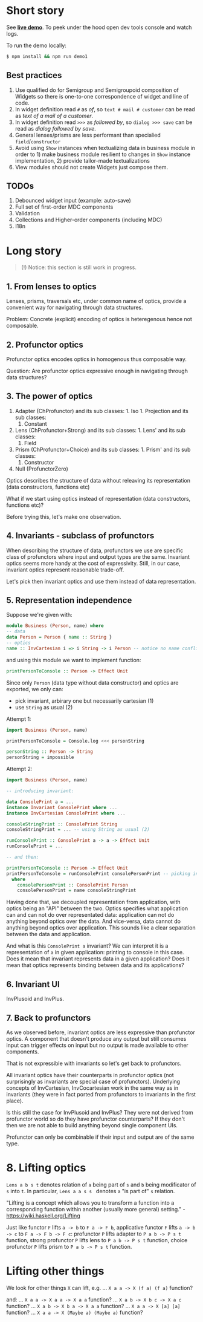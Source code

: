 # Short story

See [**live demo**](http://erykciepiela.xyz/bambik/demo/1/). To peek under the hood open dev tools console and watch logs.

To run the demo locally:

```bash
$ npm install && npm run demo1
```

## Best practices

  1. Use qualified do for Semigroup and Semigroupoid composition of Widgets so there is one-to-one correspondence of widget and line of code.
  1. In widget definition read `#` as *of*, so `text # mail # customer` can be read as *text of a mail of a customer*.
  1. In widget definition read `>>>` as *followed by*, so `dialog >>> save` can be read as *dialog followed by save*.
  1. General lenses/prisms are less performant than specialied `field`/`constructor`
  1. Avoid using `Show` instances when textualizing data in business module in order to 1) make business module resilient to changes in `Show` instance implementation, 2) provide tailor-made textualizations
  1. View modules should not create Widgets just compose them.

## TODOs

  1. Debounced widget input (example: auto-save)
  1. Full set of first-order MDC components
  1. Validation
  1. Collections and Higher-order components (including MDC)
  1. I18n

# Long story

> (!) Notice: this section is still work in progress.

## 1. From lenses to optics

Lenses, prisms, traversals etc, under common name of optics, provide a convenient way for navigating through data structures.

Problem: Concrete (explicit) encoding of optics is heteregenous hence not composable.

## 2. Profunctor optics

Profunctor optics encodes optics in homogenous thus composable way.

Question: Are profunctor optics expressive enough in navigating through data structures?

## 3. The power of optics

  1. Adapter (ChProfunctor) and its sub classes:
    1. Iso
    1. Projection and its sub classes:
      1. Constant
  1. Lens (ChProfunctor+Strong) and its sub classes:
    1. Lens' and its sub classes:
      1. Field
  1. Prism (ChProfunctor+Choice) and its sub classes:
    1. Prism' and its sub classes:
      1. Constructor
  1. Null (ProfunctorZero)

Optics describes the structure of data without releaving its representation (data constructors, functions etc)

What if we start using optics instead of representation (data constructors, functions etc)?

Before trying this, let's make one observation.

## 4. Invariants - subclass of profunctors

When describing the structure of data, profunctors we use are specific class of profunctors where input and output types are the same.
Invariant optics seems more handy at the cost of expressivity.
Still, in our case, invariant optics represent reasonable trade-off.

Let's pick then invariant optics and use them instead of data representation.

## 5. Representation independence

Suppose we're given with:

```purescript
module Business (Person, name) where
-- data
data Person = Person { name :: String }
-- optics
name :: InvCartesian i => i String -> i Person -- notice no name conflict with name field
```

and using this module we want to implement function:


```purescript
printPersonToConsole :: Person -> Effect Unit
```

Since only `Person` (data type without data constructor) and optics are exported, we only can:
  * pick invariant, arbirary one but necessarily cartesian (1)
  * use `String` as usual (2)

Attempt 1:

```purescript
import Business (Person, name)

printPersonToConsole = Console.log <<< personString

personString :: Person -> String
personString = impossible
```

Attempt 2:

```purescript
import Business (Person, name)

-- introducing invariant:

data ConsolePrint a = ...
instance Invariant ConsolePrint where ...
instance InvCartesian ConsolePrint where ...

consoleStringPrint :: ConsolePrint String
consoleStringPrint = ... -- using String as usual (2)

runConsolePrint :: ConsolePrint a -> a -> Effect Unit
runConsolePrint = ...

-- and then:

printPersonToConsole :: Person -> Effect Unit
printPersonToConsole = runConsolePrint consolePersonPrint -- picking invariant (1)
  where
    consolePersonPrint :: ConsolePrint Person
    consolePersonPrint = name consoleStringPrint

```

Having done that, we decoupled representation from application, with optics being an "API" between the two.
Optics specifies what application can and can not do over representated data: application can not do anything beyond optics over the data.
And vice-versa, data cannot do anything beyond optics over application.
This sounds like a clear separation between the data and application.

And what is this `ConsolePrint a` invariant?
We can interpret it is a representation of `a` in given application: printing to console in this case.
Does it mean that invariant represents data in a given application?
Does it mean that optics represents binding between data and its applications?

## 6. Invariant UI


InvPlusoid and InvPlus.

## 7. Back to profunctors

As we observed before, invariant optics are less expressive than profunctor optics.
A component that doesn't produce any output but still consumes input can
trigger effects on input but no output is made available to other components.

That is not expressible with invariants so let's get back to profunctors.

All invariant optics have their counterparts in profunctor optics (not surprisingly as invariants are special case of profunctors).
Underlying concepts of InvCartesian, InvCocartesian work in the same way as in invariants (they were in fact ported from profunctors to invariants in the first place).

Is this still the case for InvPlusoid and InvPlus? They were not derived from profunctor world so do they have profunctor counterparts?
If they don't then we are not able to build anything beyond single component UIs.

Profunctor can only be combinable if their input and output are of the same type.  

# 8. Lifting optics

`Lens a b s t` denotes relation of `a` being part of `s` and `b` being modificator of `s` into `t`.
In particular, `Lens a a s s ` denotes `a` "is part of" `s` relation.

"Lifting is a concept which allows you to transform a function into a corresponding function within another (usually more general) setting." - https://wiki.haskell.org/Lifting

Just like functor `F` lifts `a -> b` to `F a -> F b`,
applicative functor `F` lifts `a -> b -> c` to `F a -> F b -> F c`:
profunctor `P` lifts adapter to `P a b -> P s t` function,
strong profunctor `P` lifts lens to `P a b -> P s t` function,
choice profunctor `P` lifts prism to `P a b -> P s t` function.

# Lifting other things
We look for other things `X` can lift, e.g.
... `X a a -> X (f a) (f a)` function?

and:
... `X a a -> X a a -> X a a` function?
... `X a b -> X b c -> X a c` function?
... `X a b -> X b a -> X a a` function?
... `X a a -> X [a] [a]` function?
... `X a a -> X (Maybe a) (Maybe a)` function?
